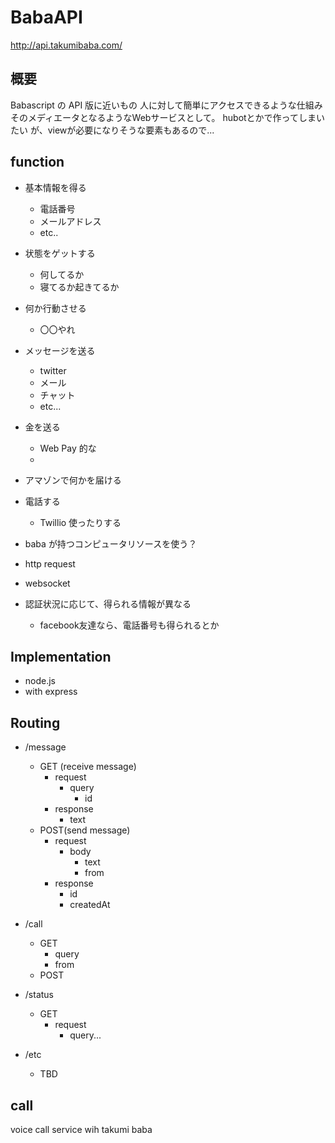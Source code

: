 BabaAPI
=======

http://api.takumibaba.com/

## 概要

Babascript の API 版に近いもの
人に対して簡単にアクセスできるような仕組み
そのメディエータとなるようなWebサービスとして。
hubotとかで作ってしまいたい
が、viewが必要になりそうな要素もあるので...

## function

- 基本情報を得る
  - 電話番号
  - メールアドレス
  - etc..
- 状態をゲットする
  - 何してるか
  - 寝てるか起きてるか
- 何か行動させる
  - 〇〇やれ
- メッセージを送る
  - twitter
  - メール
  - チャット
  - etc...
- 金を送る
  - Web Pay 的な
  - 
- アマゾンで何かを届ける
- 電話する
  - Twillio 使ったりする
- baba が持つコンピュータリソースを使う？

- http request
- websocket
- 認証状況に応じて、得られる情報が異なる
  - facebook友達なら、電話番号も得られるとか

## Implementation

- node.js
- with express

## Routing

- /message
  - GET (receive message)
    - request
      - query
        - id
    - response
      - text
  - POST(send message)
    - request
      - body
        - text
        - from
    - response
      - id
      - createdAt

- /call
  - GET
    -  query
    -  from
  - POST

- /status
  - GET
    - request
      - query...

- /etc
  - TBD
  

## call

voice call service wih takumi baba

